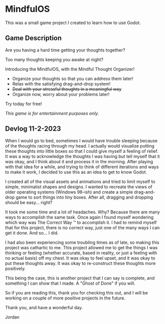 # MindfulOS
 This was a small game project I created to learn how to use Godot. 

## Game Description
Are you having a hard time getting your thoughts together? 

Too many thoughts keeping you awake at night?

Introducing the MindfulOS, with the Mindful Thought Organizer!

* Organize your thoughts so that you can address them later!
* Relax with the satisfying drag-and-drop system!
* ~~Deal with your stressful thoughts in a meaningful way~~
* Organize now, worry about your problems later!

Try today for free!

*This game is for entertainment purposes only.*

## Devlog 11-2-2023

When I would go to bed, sometimes I would have trouble sleeping because of the thoughts racing through my head. I actually would visualize putting these thoughts into little boxes so that I could give myself a feeling of relief. It was a way to acknowledge the thoughts I was having but tell myself that it was okay, and I think about it and process it in the morning. After playing with that idea for a while, and trying to think of different iterations and ways to make it work, I decided to use this as an idea to get to know Godot.

I created all of the visual assets and animations and tried to limit myself to simple, minimalist shapes and designs. I wanted to recreate the views of older operating systems (Windows 98-ish) and create a simple drag-and-drop game to sort things into tiny boxes. After all, dragging and dropping should be easy... right?

It took me some time and a lot of headaches. Why? Because there are many ways to accomplish the same task. Once again I found myself wondering which way was The Correct Way ™  to accomplish it. I had to remind myself that for this project, there is no correct way, just one of the many ways I can get it done. And so... I did.

I had also been experiencing some troubling times as of late, so making this project was cathartic to me. This project allowed me to get the things I was thinking or feeling (whether accurate, based in reality, or just a feeling with no actual basis) off my chest. It was okay to feel upset, and it was okay to put these thoughts away. It was okay to re-construct these thoughts more positively.

This being the case, this is another project that I can say is complete, and something I can show that I made. A "Ghost of Done" if you will. 

So if you are reading this, thank you for checking this out, and I will be working on a couple of more positive projects in the future.

Thank you, and have a wonderful day.

Jordan
